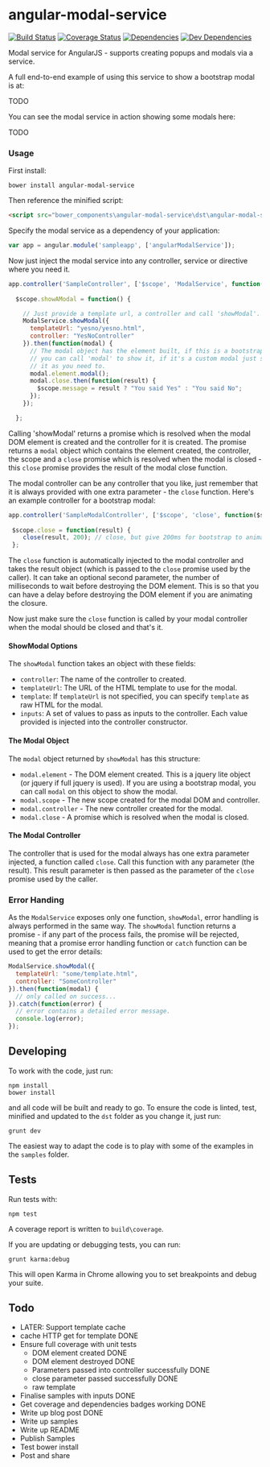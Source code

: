 angular-modal-service
=====================

[![Build Status](https://secure.travis-ci.org/dwmkerr/angular-modal-service.png?branch=master)](https://travis-ci.org/dwmkerr/angular-modal-service)
[![Coverage Status](https://coveralls.io/repos/dwmkerr/angular-modal-service/badge.png?branch=master)](https://coveralls.io/r/dwmkerr/angular-modal-service?branch=master)
[![Dependencies](https://david-dm.org/dwmkerr/angular-modal-service.svg?theme=shields.io)](https://david-dm.org/dwmkerr/angular-modal-service)
[![Dev Dependencies](https://david-dm.org/dwmkerr/angular-modal-service/dev-status.svg?theme=shields.io)](https://david-dm.org/dwmkerr/angular-modal-service#info=devDependencies)

Modal service for AngularJS - supports creating popups and modals via a service.

A full end-to-end example of using this service to show a bootstrap modal is at:

TODO

You can see the modal service in action showing some modals here:

TODO

### Usage

First install:

```
bower install angular-modal-service
```

Then reference the minified script:

```html
<script src="bower_components\angular-modal-service\dst\angular-modal-service.min.js"></script>
```

Specify the modal service as a dependency of your application:

```js
var app = angular.module('sampleapp', ['angularModalService']);
```

Now just inject the modal service into any controller, service or directive where you need it.

```js
app.controller('SampleController', ['$scope', 'ModalService', function($scope, ModalService) {
  
  $scope.showAModal = function() {

  	// Just provide a template url, a controller and call 'showModal'.
    ModalService.showModal({
      templateUrl: "yesno/yesno.html",
      controller: "YesNoController"
    }).then(function(modal) {
      // The modal object has the element built, if this is a bootstrap modal
      // you can call 'modal' to show it, if it's a custom modal just show or hide
      // it as you need to.
      modal.element.modal();
      modal.close.then(function(result) {
        $scope.message = result ? "You said Yes" : "You said No";
      });
    });

  };
```

Calling 'showModal' returns a promise which is resolved when the modal DOM element is created
and the controller for it is created. The promise returns a `modal` object which contains the 
element created, the controller, the scope and a `close` promise which is resolved when the 
modal is closed - this `close` promise provides the result of the modal close function.

The modal controller can be any controller that you like, just remember that it is always
provided with one extra parameter - the `close` function. Here's an example controller
for a bootstrap modal:

```js
app.controller('SampleModalController', ['$scope', 'close', function($scope, close) {
  
 $scope.close = function(result) {
 	close(result, 200); // close, but give 200ms for bootstrap to animate
 };
```

The `close` function is automatically injected to the modal controller and takes the result
object (which is passed to the `close` promise used by the caller). It can take an optional 
second parameter, the number of milliseconds to wait before destroying the DOM element. This
is so that you can have a delay before destroying the DOM element if you are animating the 
closure.

Now just make sure the `close` function is called by your modal controller when the modal
should be closed and that's it.

#### ShowModal Options

The `showModal` function takes an object with these fields:

* `controller`: The name of the controller to created.
* `templateUrl`: The URL of the HTML template to use for the modal.
* `template`: If `templateUrl` is not specified, you can specify `template` as raw
  HTML for the modal. 
* `inputs`: A set of values to pass as inputs to the controller. Each value provided
  is injected into the controller constructor.

#### The Modal Object

The `modal` object returned by `showModal` has this structure:

* `modal.element` - The DOM element created. This is a jquery lite object (or jquery if full
  jquery is used). If you are using a bootstrap modal, you can call `modal` on this object
  to show the modal.
* `modal.scope` - The new scope created for the modal DOM and controller.
* `modal.controller` - The new controller created for the modal.
* `modal.close` - A promise which is resolved when the modal is closed.

#### The Modal Controller

The controller that is used for the modal always has one extra parameter injected, a function
called `close`. Call this function with any parameter (the result). This result parameter is
then passed as the parameter of the `close` promise used by the caller.

### Error Handing

As the `ModalService` exposes only one function, `showModal`, error handling is always performed in the same way.
The `showModal` function returns a promise - if any part of the process fails, the promise will be rejected, meaning
that a promise error handling function or `catch` function can be used to get the error details:

```js
ModalService.showModal({
  templateUrl: "some/template.html",
  controller: "SomeController"
}).then(function(modal) {
  // only called on success...
}).catch(function(error) {
  // error contains a detailed error message.
  console.log(error);
});
```

Developing
----------

To work with the code, just run:

```
npm install
bower install
```

and all code will be built and ready to go. To ensure the code is linted, test, minified and
updated to the `dst` folder as you change it, just run:

```
grunt dev
```

The easiest way to adapt the code is to play with some of the examples in the ``samples`` folder.

Tests
-----

Run tests with:

```
npm test
```

A coverage report is written to `build\coverage`.

If you are updating or debugging tests, you can run:

```
grunt karma:debug
```

This will open Karma in Chrome allowing you to set breakpoints and debug your suite.

Todo
----
* LATER: Support template cache
* cache HTTP get for template DONE
* Ensure full coverage with unit tests
  - DOM element created DONE
  - DOM element destroyed DONE
  - Parameters passed into controller successfully DONE
  - close parameter passed successfully DONE
  - raw template
* Finalise samples with inputs DONE
* Get coverage and dependencies badges working DONE
* Write up blog post DONE
* Write up samples
* Write up README
* Publish Samples
* Test bower install
* Post and share